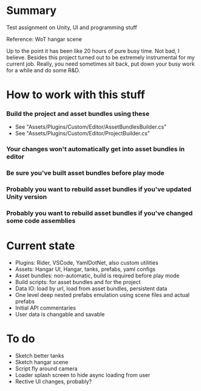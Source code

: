 # Summary
Test assignment on Unity, UI and programming stuff

Reference: WoT hangar scene

Up to the point it has been like 20 hours of pure busy time. Not bad, I believe. Besides this project turned out to be extremely instrumental for my current job. Really, you need sometimes sit back, put down your busy work for a while and do some R&D.

# How to work with this stuff
### Build the project and asset bundles using these
* See "Assets/Plugins/Custom/Editor/AssetBundlesBuilder.cs"
* See "Assets/Plugins/Custom/Editor/ProjectBuilder.cs"

### Your changes won't automatically get into asset bundles in editor
### Be sure you've built asset bundles before play mode
### Probably you want to rebuild asset bundles if you've updated Unity version
### Probably you want to rebuild asset bundles if you've changed some code assemblies

# Current state
* Plugins: Rider, VSCode, YamlDotNet, also custom utilities
* Assets: Hangar UI, Hangar, tanks, prefabs, yaml configs
* Asset bundles: non-automatic, build is required before play mode
* Build scripts: for asset bundles and for the project
* Data IO: load by url, load from asset bundles, persistent data
* One level deep nested prefabs emulation using scene files and actual prefabs
* Initial API commentaries
* User data is changable and savable

# To do
* Sketch better tanks
* Sketch hangar scene
* Script fly around camera
* Loader splash screen to hide async loading from user
* Rective UI changes, probably?
